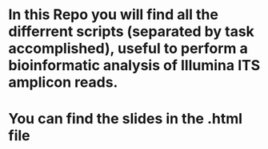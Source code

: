 # In this Repo you will find all the differrent scripts (separated by task accomplished), useful to perform a bioinformatic analysis of Illumina ITS amplicon reads. 

# You can find the slides in the .html file 


